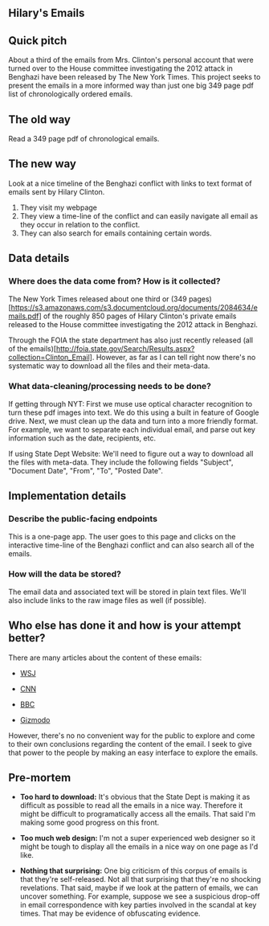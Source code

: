 


## Hilary's Emails


## Quick pitch


About a third of the emails from Mrs. Clinton's personal account that were turned over to the House committee investigating the 2012 attack in Benghazi have been released by The New York Times. This project seeks to present the emails in a more informed way than just one big 349 page pdf list of chronologically ordered emails.


## The old way

Read a 349 page pdf of chronological emails.

## The new way

Look at a nice timeline of the Benghazi conflict with links to text format of emails sent by Hilary Clinton.

1. They visit my webpage
2. They view a time-line of the conflict and can easily navigate all email as they occur in relation to the conflict.
3. They can also search for emails containing certain words.

## Data details

### Where does the data come from? How is it collected?

The New York Times released about one third or (349 pages)[https://s3.amazonaws.com/s3.documentcloud.org/documents/2084634/emails.pdf] of the roughly 850 pages of Hilary Clinton's private emails released to the House committee investigating the 2012 attack in Benghazi. 

Through the FOIA the state department has also just recently released (all of the emails)[http://foia.state.gov/Search/Results.aspx?collection=Clinton_Email]. However, as far as I can tell right now there's no systematic way to download all the files and their meta-data.

### What data-cleaning/processing needs to be done?

If getting through NYT:
First we muse use optical character recognition to turn these pdf images into text. We do this using a built in feature of Google drive. Next, we must clean up the data and turn into a more friendly format. For example, we want to separate each individual email, and parse out key information such as the date, recipients, etc.

If using State Dept Website:
We'll need to figure out a way to download all the files with meta-data. They include the following fields "Subject", "Document Date", "From", "To", "Posted Date". 

## Implementation details

### Describe the public-facing endpoints

This is a one-page app. The user goes to this page and clicks on the interactive time-line of the Benghazi conflict and can also search all of the emails.

### How will the data be stored?

The email data and associated text will be stored in plain text files. We'll also include links to the raw image files as well (if possible).

## Who else has done it and how is your attempt better?

There are many articles about the content of these emails:
- [WSJ](http://www.wsj.com/articles/hillary-clintons-benghazi-emails-to-be-released-by-state-department-1432309888)

- [CNN](http://www.cnn.com/2015/05/22/politics/hillary-clinton-emails-release-benghazi/)

- [BBC](http://www.bbc.com/news/world-us-canada-32853708)

- [Gizmodo](http://gizmodo.com/read-hillary-clintons-benghazi-emails-right-here-1706004531) 

However, there's no no convenient way for the public to explore and come to their own conclusions regarding the content of the email. I seek to give that power to the people by making an easy interface to explore the emails.

## Pre-mortem

- __Too hard to download:__ It's obvious that the State Dept is making it as difficult as possible to read all the emails in a nice way. Therefore it might be difficult to programatically access all the emails. That said I'm making some good progress on this front.

- __Too much web design:__ I'm not a super experienced web designer so it might be tough to display all the emails in a nice way on one page as I'd like.

- __Nothing that surprising:__ One big criticism of this corpus of emails is that they're self-released. Not all that surprising that they're no shocking revelations. That said, maybe if we look at the pattern of emails, we can uncover something. For example, suppose we see a suspicious drop-off in email correspondence with key parties involved in the scandal at key times. That may be evidence of obfuscating evidence.

